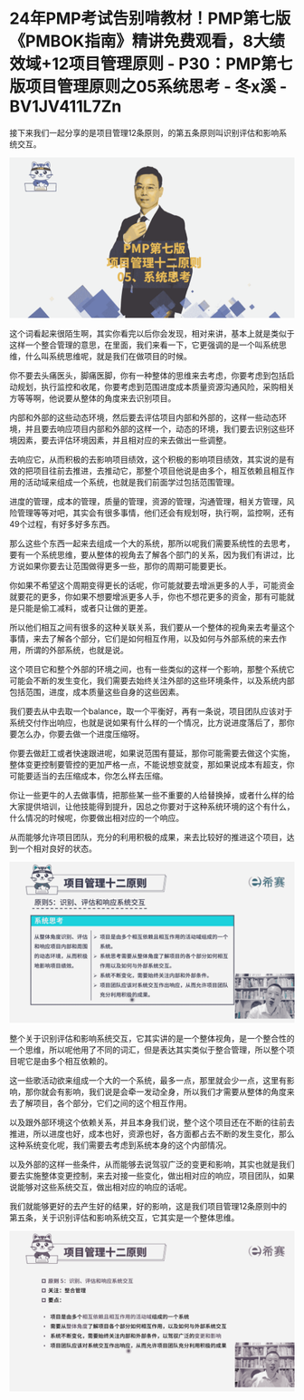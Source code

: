 # 24年PMP考试告别啃教材！PMP第七版《PMBOK指南》精讲免费观看，8大绩效域+12项目管理原则 - P30：PMP第七版项目管理原则之05系统思考 - 冬x溪 - BV1JV411L7Zn

接下来我们一起分享的是项目管理12条原则，的第五条原则叫识别评估和影响系统交互。

![](img/5c85f8b0c905d26650c60467030b4cc5_1.png)

这个词看起来很陌生啊，其实你看完以后你会发现，相对来讲，基本上就是类似于这样一个整合管理的意思，在里面，我们来看一下，它更强调的是一个叫系统思维，什么叫系统思维呢，就是我们在做项目的时候。

你不要去头痛医头，脚痛医脚，你有一种整体的思维来去考虑，你要考虑到包括启动规划，执行监控和收尾，你要考虑到范围进度成本质量资源沟通风险，采购相关方等等啊，他说要从整体的角度来去识别项目。

内部和外部的这些动态环境，然后要去评估项目内部和外部的，这样一些动态环境，并且要去响应项目内部和外部的这样一个，动态的环境，我们要去识别这些环境因素，要去评估环境因素，并且相对应的来去做出一些调整。

去响应它，从而积极的去影响项目绩效，这个积极的影响项目绩效，其实说的是有效的把项目往前去推进，去推动它，那整个项目他说是由多个，相互依赖且相互作用的活动域来组成一个系统，也就是我们前面学过包括范围管理。

进度的管理，成本的管理，质量的管理，资源的管理，沟通管理，相关方管理，风险管理等等对吧，其实会有很多事情，他们还会有规划呀，执行啊，监控啊，还有49个过程，有好多好多东西。

那么这些个东西一起来去组成一个大的系统，那所以呢我们需要系统性的去思考，要有一个系统思维，要从整体的视角去了解各个部门的关系，因为我们有讲过，比方说如果你要去让范围做得更多一些，那你的周期可能要更长。

你如果不希望这个周期变得更长的话呢，你可能就要去增派更多的人手，可能资金就要花的更多，你如果不想要增派更多人手，你也不想花更多的资金，那有可能就是只能是偷工减料，或者只让做的更差。

所以他们相互之间有很多的这种关联关系，我们要从一个整体的视角来去考量这个事情，来去了解各个部分，它们是如何相互作用，以及如何与外部系统的来去作用，所谓的外部系统，也就是说。

这个项目它和整个外部的环境之间，也有一些类似的这样一个影响，那整个系统它可能会不断的发生变化，我们需要去始终关注外部的这些环境条件，以及系统内部包括范围，进度，成本质量这些自身的这些因素。

我们要去从中去取一个balance，取一个平衡好，再有一条说，项目团队应该对于系统交付作出响应，也就是说如果有什么样的一个情况，比方说进度落后了，那你要怎么办，你要去做一个进度压缩呀。

你要去做赶工或者快速跟进呢，如果说范围有蔓延，那你可能需要去做这个实施，整体变更控制要管控的更加严格一点，不能说想变就变，那如果说成本有超支，你可能要适当的去压缩成本，你怎么样去压缩。

你让一些更牛的人去做事情，把那些某一些不重要的人给替换掉，或者什么样的给大家提供培训，让他技能得到提升，因总之你要对于这种系统环境的这个有什么，什么情况的时候呢，你要做出相对应的一个响应。

从而能够允许项目团队，充分的利用积极的成果，来去比较好的推进这个项目，达到一个相对良好的状态。

![](img/5c85f8b0c905d26650c60467030b4cc5_3.png)

整个关于识别评估和影响系统交互，它其实讲的是一个整体视角，是一个整合性的一个思维，所以呢他用了不同的词汇，但是表达其实类似于整合管理，所以整个项目呢它是由多个相互依赖的。

这一些歌活动欲来组成一个大的一个系统，最多一点，那里就会少一点，这里有影响，那你就会有影响，我们说是会牵一发动全身，所以我们才需要从整体的角度来去了解项目，各个部分，它们之间的这个相互作用。

以及跟外部环境这个依赖关系，并且本身我们说，整个这个项目还在不断的往前去推进，所以进度也好，成本也好，资源也好，各方面都占去不断的发生变化，那么这种系统变化呢，我们需要去考虑到系统本身的这个内部情况。

以及外部的这样一些条件，从而能够去说驾驭广泛的变更和影响，其实也就是我们要去实施整体变更控制，来去对接一些变化，做出相对应的响应，项目团队，如果说能够对这些系统交互，做出相对应的响应的话呢。

我们就能够更好的去产生好的结果，好的影响，这是我们项目管理12条原则中的第五条，关于识别评估和影响系统交互，它其实是一个整体思维。



![](img/5c85f8b0c905d26650c60467030b4cc5_5.png)